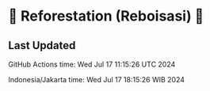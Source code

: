 
# 🌳 Reforestation (Reboisasi) 🌲

## Last Updated

GitHub Actions time: Wed Jul 17 11:15:26 UTC 2024

Indonesia/Jakarta time: Wed Jul 17 18:15:26 WIB 2024
